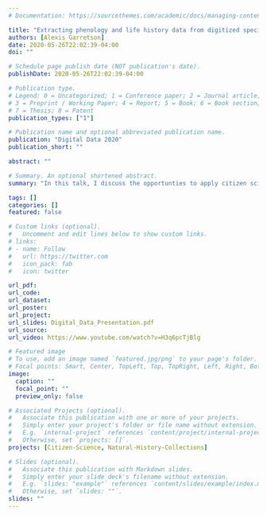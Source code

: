 ```yaml
---
# Documentation: https://sourcethemes.com/academic/docs/managing-content/

title: "Extracting phenology and life history data from digitized specimens"
authors: [Alexis Garretson]
date: 2020-05-26T22:02:39-04:00
doi: ""

# Schedule page publish date (NOT publication's date).
publishDate: 2020-05-26T22:02:39-04:00

# Publication type.
# Legend: 0 = Uncategorized; 1 = Conference paper; 2 = Journal article;
# 3 = Preprint / Working Paper; 4 = Report; 5 = Book; 6 = Book section;
# 7 = Thesis; 8 = Patent
publication_types: ["1"]

# Publication name and optional abbreviated publication name.
publication: "Digital Data 2020"
publication_short: ""

abstract: ""

# Summary. An optional shortened abstract.
summary: "In this talk, I discuss the opportunties to apply citizen science protocols to digitzed specimens"

tags: []
categories: []
featured: false

# Custom links (optional).
#   Uncomment and edit lines below to show custom links.
# links:
# - name: Follow
#   url: https://twitter.com
#   icon_pack: fab
#   icon: twitter

url_pdf:
url_code:
url_dataset:
url_poster:
url_project:
url_slides: Digital_Data_Presentation.pdf
url_source:
url_video: https://www.youtube.com/watch?v=H3q6pcTjBlg

# Featured image
# To use, add an image named `featured.jpg/png` to your page's folder. 
# Focal points: Smart, Center, TopLeft, Top, TopRight, Left, Right, BottomLeft, Bottom, BottomRight.
image:
  caption: ""
  focal_point: ""
  preview_only: false

# Associated Projects (optional).
#   Associate this publication with one or more of your projects.
#   Simply enter your project's folder or file name without extension.
#   E.g. `internal-project` references `content/project/internal-project/index.md`.
#   Otherwise, set `projects: []`.
projects: [Citizen-Science, Natural-History-Collections]

# Slides (optional).
#   Associate this publication with Markdown slides.
#   Simply enter your slide deck's filename without extension.
#   E.g. `slides: "example"` references `content/slides/example/index.md`.
#   Otherwise, set `slides: ""`.
slides: ""
---
```

